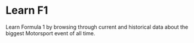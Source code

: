# Learn F1

Learn Formula 1 by browsing through current and historical data about the biggest Motorsport event of all time.
